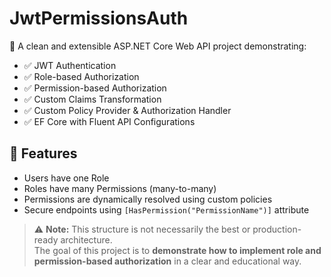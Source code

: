 # JwtPermissionsAuth

🚀 A clean and extensible ASP.NET Core Web API project demonstrating:

- ✅ JWT Authentication
- ✅ Role-based Authorization
- ✅ Permission-based Authorization
- ✅ Custom Claims Transformation
- ✅ Custom Policy Provider & Authorization Handler
- ✅ EF Core with Fluent API Configurations

## 🔧 Features

- Users have one Role 
- Roles have many Permissions (many-to-many)
- Permissions are dynamically resolved using custom policies
- Secure endpoints using `[HasPermission("PermissionName")]` attribute

> ⚠️ **Note:** This structure is not necessarily the best or production-ready architecture.  
> The goal of this project is to **demonstrate how to implement role and permission-based authorization** in a clear and educational way.
